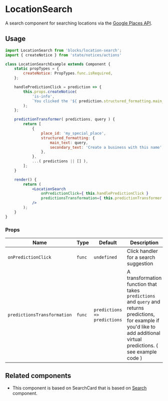 LocationSearch
===

A search component for searching locations via the [Google Places API](https://cloud.google.com/maps-platform/places/).

## Usage

```jsx
import LocationSearch from 'blocks/location-search';
import { createNotice } from 'state/notices/actions'

class LocationSearchExample extends Component {
	static propTypes = {
		createNotice: PropTypes.func.isRequired,
	};

	handlePredictionClick = prediction => {
		this.props.createNotice(
			'is-info',
			`You clicked the '${ prediction.structured_formatting.main_text }' location`
		);
	};

	predictionTransformer( predictions, query ) {
		return [
			{
				place_id: 'my_special_place',
				structured_formatting: {
					main_text: query,
					secondary_text: 'Create a business with this name',
				},
			},
			...( predictions || [] ),
		];
	}

	render() {
		return (
			<LocationSearch
				onPredictionClick={ this.handlePredictionClick }
				predictionsTransformation={ this.predictionTransformer }
			/>
		);
	}
}
```

### Props

Name | Type | Default | Description
--- | --- | --- | ---
`onPredictionClick` | `func` | `undefined` | Click handler for a search suggestion
`predictionsTransformation` | `func` | `predictions => predictions` | A transformation function that takes `predictions` and `query` and returns predictions, for example if you'd like to add additional virtual predictions. ( see example code )

## Related components

* This component is based on SearchCard that is based on [Search](../design/search) component.
